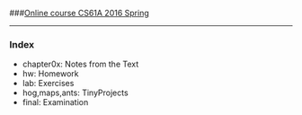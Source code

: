 ###[Online course CS61A 2016 Spring](http://www-inst.eecs.berkeley.edu/~cs61a/sp16/)

----

### Index

- chapter0x: Notes from the Text
- hw: Homework
- lab: Exercises
- hog,maps,ants: TinyProjects
- final: Examination




